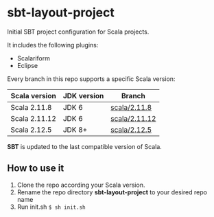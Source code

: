 # sbt-layout-project
Initial SBT project configuration for Scala projects.


It includes the following plugins:
* Scalariform
* Eclipse


Every branch in this repo supports a specific Scala version:

| Scala version | JDK version | Branch |
| --------- | -------- | ---- |
| Scala 2.11.8 | JDK 6 | [scala/2.11.8](https://github.com/juanitodread/sbt-layout-project/tree/scala/2.11.8) |
| Scala 2.11.12 | JDK 6 | [scala/2.11.12](https://github.com/juanitodread/sbt-layout-project/tree/scala/2.11.12) |
| Scala 2.12.5 | JDK 8+ | [scala/2.12.5](https://github.com/juanitodread/sbt-layout-project/tree/scala/2.12.5) |


__SBT__ is updated to the last compatible version of Scala.


## How to use it
1. Clone the repo according your Scala version.
2. Rename the repo directory **sbt-layout-project** to your desired repo name
3. Run init.sh ```$ sh init.sh```

